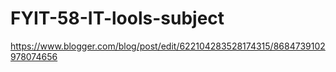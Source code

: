 # FYIT-58-IT-lools-subject
https://www.blogger.com/blog/post/edit/622104283528174315/8684739102978074656
